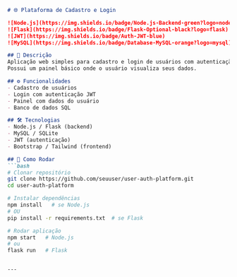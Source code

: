 ```markdown
# 🌐 Plataforma de Cadastro e Login  

![Node.js](https://img.shields.io/badge/Node.js-Backend-green?logo=node.js)
![Flask](https://img.shields.io/badge/Flask-Optional-black?logo=flask)
![JWT](https://img.shields.io/badge/Auth-JWT-blue)
![MySQL](https://img.shields.io/badge/Database-MySQL-orange?logo=mysql)

## 📖 Descrição  
Aplicação web simples para cadastro e login de usuários com autenticação JWT.  
Possui um painel básico onde o usuário visualiza seus dados.  

## ⚙️ Funcionalidades  
- Cadastro de usuários  
- Login com autenticação JWT  
- Painel com dados do usuário  
- Banco de dados SQL  

## 🛠️ Tecnologias  
- Node.js / Flask (backend)  
- MySQL / SQLite  
- JWT (autenticação)  
- Bootstrap / Tailwind (frontend)  

## 🚀 Como Rodar  
```bash
# Clonar repositório
git clone https://github.com/seuuser/user-auth-platform.git
cd user-auth-platform

# Instalar dependências
npm install   # se Node.js
# OU
pip install -r requirements.txt  # se Flask

# Rodar aplicação
npm start   # Node.js
# ou
flask run   # Flask


---

